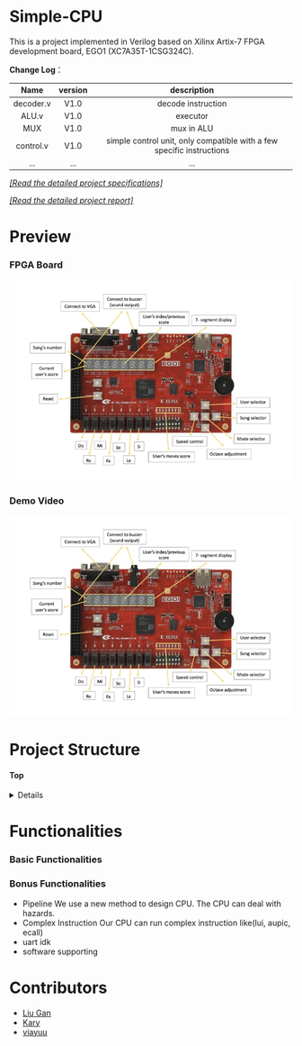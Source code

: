 # Simple-CPU

This is a project implemented in Verilog based on Xilinx Artix-7 FPGA development board, EGO1 (XC7A35T-1CSG324C).

**Change Log**：

|  Name   | version |           description           |
| :-----: | :--: | :----------------------------------: |
| decoder.v | V1.0 | decode instruction |
|ALU.v|V1.0|executor|
|MUX|V1.0|mux in ALU|
|control.v| V1.0 | simple control unit, only compatible with a few specific instructions|
|...|...|...|

[*[Read the detailed project specifications]*]()

[*[Read the detailed project report]*]()

# Preview

### FPGA Board

<div style="display: flex; justify-content: space-between;">
  <div>
    <img src="/imgs/FPGA.png" width = "800">
  </div>
</div>

### Demo Video

<div style="display: flex; justify-content: space-between;">
  <div>
    <img src="/imgs/FPGA.png" width = "800">
  </div>
</div>


# Project Structure
#### Top
<details><table>
    <tr>
        <td><b>Port</b></td>
        <td><b>I/O</b></td>
        <td><b>Src/Dst</b></td>
        <td><b>Description</b></td>
    </tr>
    <tr>
        <td>clk</td>
        <td>I</td>
        <td>Hardware</td>
        <td>Signal of FPGA clock</td>
    </tr>
    <tr>
        <td>rst</td>
        <td>I</td>
        <td>Hardware</td>
        <td>Signal of reset button</td>
    </tr>
    <tr>
        <td>sw</td>
        <td>I</td>
        <td>Hardware</td>
        <td>Signal of buttons</td>
    </tr>
    <tr>
        <td>led</td>
        <td>O</td>
        <td>Hardware</td>
        <td>LED control</td>
    </tr>
    <tr>
        <td>seg_sel</td>
        <td>O</td>
        <td>Hardware</td>
        <td>Segment tube select signal</td>
    </tr>
    <tr>
        <td>seg</td>
        <td>O</td>
        <td>Hardware</td>
        <td>Segment tube control</td>
    </tr>
</table></details>

# Functionalities
### Basic Functionalities

### Bonus Functionalities
- Pipeline
  We use a new method to design CPU. The CPU can deal with hazards.
- Complex Instruction
  Our CPU can run complex instruction like(lui, aupic, ecall)
- uart
  idk
- software supporting


# Contributors
+ [Liu Gan](https://github.com/GanLiuuuu)
+ [Kary](https://github.com/Karyl01)
+ [viayuu](https://github.com/viayuu)
  
